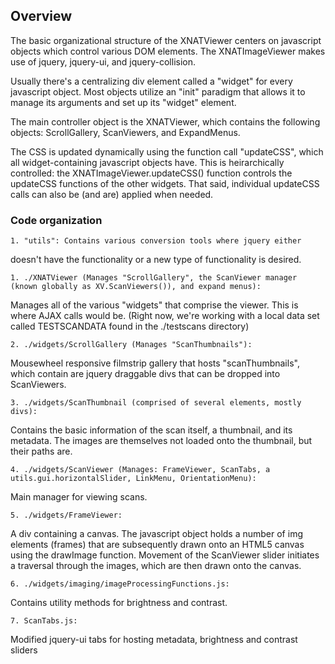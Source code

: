 ## Overview

The basic organizational structure of the XNATViewer centers on javascript objects which control various DOM elements.
The XNATImageViewer makes use of jquery, jquery-ui, and jquery-collision.

Usually there's a centralizing div element called a "widget" for every javascript object.  Most objects
utilize an "init" paradigm that allows it to manage its arguments and set up its "widget" element. 

The main controller object is the XNATViewer, which contains the following objects: ScrollGallery, ScanViewers, and ExpandMenus.

The CSS is updated dynamically using the function call "updateCSS", which all widget-containing javascript objects have.  This is
heirarchically controlled: the XNATImageViewer.updateCSS() function controls the updateCSS functions of the other widgets.  That said,
individual updateCSS calls can also be (and are) applied when needed.

### Code organization

	1. "utils": Contains various conversion tools where jquery either
doesn't have the functionality or a new type of functionality is desired.


	1. ./XNATViewer (Manages "ScrollGallery", the ScanViewer manager (known globally as XV.ScanViewers()), and expand menus):
Manages all of the various "widgets" that comprise the viewer.
This is where AJAX calls would be.  (Right now, we're working with a local
data set called TESTSCANDATA found in the ./testscans directory)


	2. ./widgets/ScrollGallery (Manages "ScanThumbnails"):
Mousewheel responsive filmstrip gallery that hosts "scanThumbnails", which contain are
jquery draggable divs that can be dropped into ScanViewers. 


	3. ./widgets/ScanThumbnail (comprised of several elements, mostly divs):
Contains the basic information of the scan itself, a thumbnail, and its metadata.  The images
are themselves not loaded onto the thumbnail, but their paths are.


	4. ./widgets/ScanViewer (Manages: FrameViewer, ScanTabs, a utils.gui.horizontalSlider, LinkMenu, OrientationMenu):
Main manager for viewing scans.


	5. ./widgets/FrameViewer:
A div containing a canvas.  The javascript object holds a number of img elements (frames) that are subsequently drawn 
onto an HTML5 canvas using the drawImage function. Movement of the ScanViewer slider initiates a traversal through
the images, which are then drawn onto the canvas.


	6. ./widgets/imaging/imageProcessingFunctions.js:
Contains utility methods for brightness and contrast.


	7. ScanTabs.js:
Modified jquery-ui tabs for hosting metadata, brightness and contrast sliders

